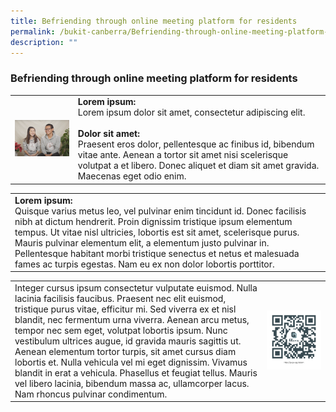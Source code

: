 ```yaml
---
title: Befriending through online meeting platform for residents ​
permalink: /bukit-canberra/Befriending-through-online-meeting-platform-for-residents
description: ""
---
```

### Befriending through online meeting platform for residents 

<table border="0" width="100%">
	<tr>
		<td width="20%">
			<img src="/images/Events/finding%20love%20at%20chingay.png" style="width=100px;height=auto;"/>
		</td>
		<td width="80%">
			<b>Lorem ipsum:</b><br>
			Lorem ipsum dolor sit amet, consectetur adipiscing elit. 
			<br><br>
			<b>Dolor sit amet:</b><br>
			Praesent eros dolor, pellentesque ac finibus id, bibendum vitae ante. Aenean a tortor sit amet nisi scelerisque volutpat a et libero. Donec aliquet et diam sit amet gravida. Maecenas eget odio enim. 
		</td>
	</tr>
</table>

<table border="0" width="100%">
	<tr>
		<td>
			<b>Lorem ipsum:</b><br>
			Quisque varius metus leo, vel pulvinar enim tincidunt id. Donec facilisis nibh at dictum hendrerit. Proin dignissim tristique ipsum elementum tempus. Ut vitae nisl ultricies, lobortis est sit amet, scelerisque purus. Mauris pulvinar elementum elit, a elementum justo pulvinar in. Pellentesque habitant morbi tristique senectus et netus et malesuada fames ac turpis egestas. Nam eu ex non dolor lobortis porttitor.
		</td>
	</tr>
</table>

<table border="0" width="100%">
	<tr>
		<td width="80%">
			Integer cursus ipsum consectetur vulputate euismod. Nulla lacinia facilisis faucibus. Praesent nec elit euismod, tristique purus vitae, efficitur mi. Sed viverra ex et nisl blandit, nec fermentum urna viverra. Aenean arcu metus, tempor nec sem eget, volutpat lobortis ipsum. Nunc vestibulum ultrices augue, id gravida mauris sagittis ut. Aenean elementum tortor turpis, sit amet cursus diam lobortis et. Nulla vehicula vel mi eget dignissim. Vivamus blandit in erat a vehicula. Phasellus et feugiat tellus. Mauris vel libero lacinia, bibendum massa ac, ullamcorper lacus. Nam rhoncus pulvinar condimentum.
		</td>
		<td width="20%">
			<img src="/images/qrcode.png" style="width=200px;height=auto;"/>
		</td>
	</tr>
</table>
